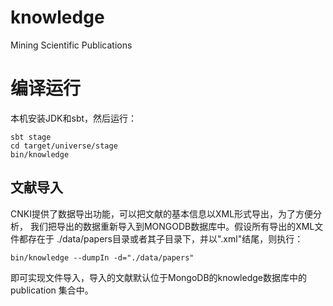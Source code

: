# knowledge
Mining Scientific Publications

# 编译运行

本机安装JDK和sbt，然后运行：
```
sbt stage
cd target/universe/stage
bin/knowledge
```


## 文献导入

CNKI提供了数据导出功能，可以把文献的基本信息以XML形式导出，为了方便分析，
我们把导出的数据重新导入到MONGODB数据库中。假设所有导出的XML文件都存在于
./data/papers目录或者其子目录下，并以".xml"结尾，则执行：

```sbtshell
bin/knowledge --dumpIn -d="./data/papers"
```

即可实现文件导入，导入的文献默认位于MongoDB的knowledge数据库中的publication
集合中。
